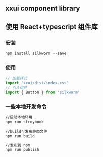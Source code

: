 ## xxui component library
## 使用 React+typescript 组件库


### 安装

~~~javascript
npm install silkworm --save
~~~

### 使用

~~~javascript
// 加载样式
import 'xxui/dist/index.css'
// 引入组件
import { Button } from 'silkworm'
~~~

### 一些本地开发命令

~~~bash
//启动本地环境
npm run stroybook

//build可发布静态文件
npm run build

//发布到 npm
npm run publish
~~~
